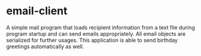 # email-client
A simple mail program that loads recipient information from a text file during 
program startup and can send emails appropriately. All email objects are 
serialized for further usages. This application is able to send birthday 
greetings automatically as well.
